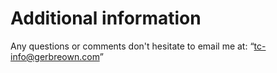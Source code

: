# Additional information

Any questions or comments don't hesitate to email me at:
“tc-info@gerbreown.com”
